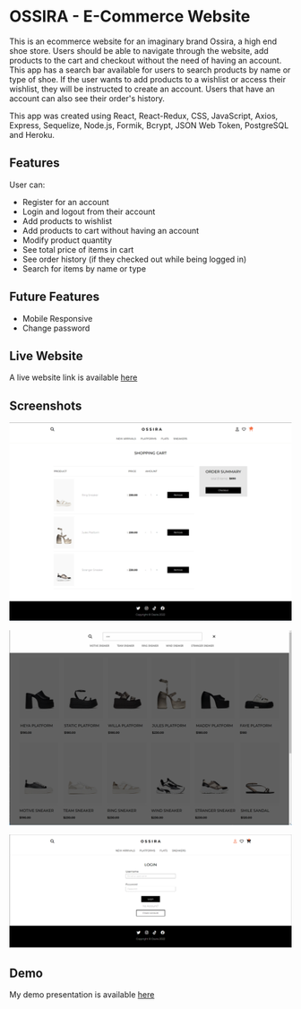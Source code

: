 # OSSIRA - E-Commerce Website

This is an ecommerce website for an imaginary brand Ossira, a high end shoe store. Users should be able to navigate through the website, add products to the cart and checkout without the need of having an account. This app has a search bar available for users to search products by name or type of shoe. If the user wants to add products to a wishlist or access their wishlist, they will be instructed to create an account. Users that have an account can also see their order's history.

This app was created using React, React-Redux, CSS, JavaScript, Axios, Express, Sequelize, Node.js, Formik, Bcrypt, JSON Web Token, PostgreSQL and Heroku.

## Features

User can:

- Register for an account
- Login and logout from their account
- Add products to wishlist
- Add products to cart without having an account
- Modify product quantity
- See total price of items in cart
- See order history (if they checked out while being logged in)
- Search for items by name or type

## Future Features

- Mobile Responsive
- Change password

## Live Website

A live website link is available [here](https://ossira.herokuapp.com/)

## Screenshots

![App Screenshot](/src/components/images/ossira-cart-screenshot.png)

![App Screenshot](/src/components/images/ossira-search-screenshot.png)

![App Screenshot](/src/components/images/ossira-login-screenshot.png)
    
## Demo

My demo presentation is available [here](https://youtu.be/o2NQC87WpaU)

